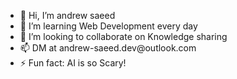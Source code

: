 <ul>
  <li>
    👋 Hi, I’m andrew saeed    
  </li>
  <li>
    📖 I’m learning Web Development every day
  </li>
  <li>
    💞️ I’m looking to collaborate on Knowledge sharing    
  </li>
  <li>
    📫 DM at andrew-saeed.dev@outlook.com
  </li>
  <li>
    ⚡ Fun fact: AI is so Scary!
  </li>
</ul>
